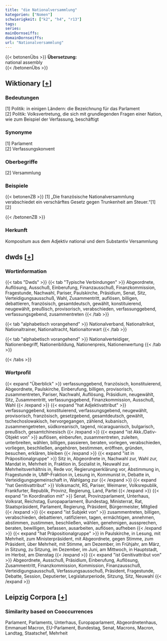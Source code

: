 ```yaml
---
title: "die Nationalversammlung"
kategorien: ["Nomen"]
schwierigkeit: ["k2", "h4", "r13"]
tags:
series:
mainDornseiffs:
domainDornseiffs:
url: "Nationalversammlung"
---
```


{{< betonenÜbs >}}
**Übersetzung:**  
national assembly  
{{< /betonenÜbs >}}

## Wiktionary [[+](https://de.wiktionary.org/wiki/Nationalversammlung)]

### Bedeutungen
[1] Politik: in einigen Ländern: die Bezeichnung für das Parlament  
[2] Politik: Volksvertretung, die sich mit grundlegenden Fragen einer Nation, wie zum Beispiel der Verfassung, beschäftigt  

### Synonyme
[1] Parlament  
[2] Verfassungskonvent  

### Oberbegriffe
[2] Versammlung  

### Beispiele
{{< betonenZB >}}
[1] „Die französische Nationalversammlung verabschiedet ein verschärftes Gesetz gegen Trunkenheit am Steuer.“[1]  
[2]  

{{< /betonenZB >}}
### Herkunft
Kompositum aus dem Adjektiv national und dem Substantiv Versammlung  



## dwds [[+](https://www.dwds.de/wb/Nationalversammlung)]

### Wortinformation
{{< tabs "Dwds" >}}
{{< tab "Typische Verbindungen" >}}
Abgeordnete, Auflösung, Ausschuß, Einberufung, Finanzausschuß, Finanzkommission, Fragestunde, Nachwahl, Pariser, Paulskirche, Präsidium, Senat, Sitz, Verteidigungsausschuß, Wahl, Zusammentritt, auflösen, billigen, debattieren, französisch, gesamtdeutsch, gewählt, konstituierend, neugewählt, preußisch, provisorisch, verabschieden, verfassunggebend, verfassungsgebend, zusammentreten
{{< /tab >}}

{{< tab "alphabetisch vorangehend" >}}
Nationalverband, Nationaltrikot, Nationaltrainer, Nationaltracht, Nationaltorwart
{{< /tab >}}

{{< tab "alphabetisch vorangehend" >}}
Nationalverteidiger, Nationenbegriff, Nationenbildung, Nationenpreis, Nationenwertung
{{< /tab >}}

{{< /tabs >}}

### Wortprofil
{{< expand "Überblick" >}} verfassunggebend, französisch, konstituierend, Abgeordnete, Paulskirche, Einberufung, billigen, provisorisch, zusammentreten, Pariser, Nachwahl, Auflösung, Präsidium, neugewählt, Sitz, Zusammentritt, verfassungsgebend, Finanzkommission, Ausschuß, Wahl {{< /expand >}}
{{< expand "hat Adjektivattribut" >}} verfassunggebend, konstituierend, verfassungsgebend, neugewählt, provisorisch, französisch, gesetzgebend, gesamtdeutsch, gewählt, tschechoslowakisch, hervorgegangen, zählend, kubanisch, zusammengetreten, südkoreanisch, tagend, nicaraguanisch, bulgarisch, preußisch, gesamtchinesisch {{< /expand >}}
{{< expand "ist Akk./Dativ-Objekt von" >}} auflösen, einberufen, zusammentreten, zuleiten, unterbreiten, wählen, billigen, passieren, beraten, vorlegen, verabschieden, vorliegen, beschließen, angehören, bestimmen, eröffnen, gründen, besuchen, erklären, bleiben {{< /expand >}}
{{< expand "ist in Präpositionalgruppe" >}} Sitz in, Abgeordnete in, Nachwahl zur, Wahl zur, Mandat in, Mehrheit in, Fraktion in, Sozialist in, Neuwahl zur, Mehrheitsverhältnis in, Rede vor, Regierungserklärung vor, Abstimmung in, Fragestunde in, UMP-Fraktion in, Lesung in, Kommunist in, Debatte in, Verteidigungsgemeinschaft in, Wahlgang zur {{< /expand >}}
{{< expand "hat Genitivattribut" >}} Volksmacht, RS, Pariser, Weimarer, Volksrepublik, Frankfurter, Republik, Provinz, Regierung, Land, Partei {{< /expand >}}
{{< expand "in Koordination mit" >}} Senat, Provinzparlament, Unterhaus, Volksrat, Reichstag, Europaparlament, Bundestag, Ministerrat, Rat, Staatspräsident, Parlament, Regierung, Präsident, Bürgermeister, Mitglied {{< /expand >}}
{{< expand "ist Subjekt von" >}} zusammentreten, billigen, verabschieden, debattieren, ratifizieren, tagen, ermächtigen, annehmen, abstimmen, zustimmen, beschließen, wählen, genehmigen, aussprechen, beraten, bewilligen, befassen, ausarbeiten, auflösen, aufheben {{< /expand >}}
{{< expand "hat Präpositionalgruppe" >}} in Paulskirche, in Lesung, mit Mehrheit, zum Ministerpräsident, mit Abgeordnete, gegen Stimme, zum Präsident, über Mehrheit, mit Stimme, am Dezember, im Frühjahr, am März, in Sitzung, zu Sitzung, im Dezember, im Juni, am Mittwoch, in Hauptstadt, im Herbst, am Dienstag {{< /expand >}}
{{< expand "ist Genitivattribut von" >}} Abgeordnete, Ausschuß, Präsidium, Einberufung, Auflösung, Zusammentritt, Finanzkommission, Kommission, Finanzausschuß, Verteidigungsausschuß, Verfassungsausschuß, Präsident, Fragestunde, Debatte, Session, Deputierter, Legislaturperiode, Sitzung, Sitz, Neuwahl {{< /expand >}}

## Leipzig Corpora [[+](https://corpora.uni-leipzig.de/en/res?word=Nationalversammlung&corpusId=deu_newscrawl-public_2018)]


### Similarity based on Cooccurrences
Parlament, Parlaments, Unterhaus, Europaparlament, Abgeordnetenhaus, Emmanuel Macron, EU-Parlament, Bundestag, Senat, Macrons, Macron, Landtag, Staatschef, Mehrheit

